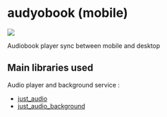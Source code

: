 # audyobook (mobile)

![](screen_player.png)

Audiobook player sync between mobile and desktop

## Main libraries used

Audio player and background service :
- [just_audio](https://pub.dev/packages/just_audio)
- [just_audio_background](https://pub.dev/packages/just_audio_background)


